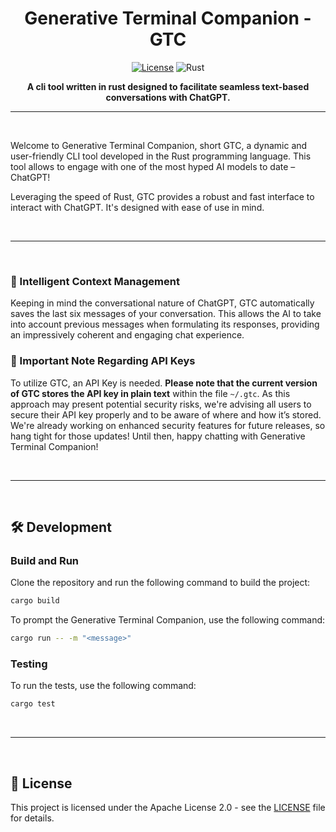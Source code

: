 <div align="center">

# Generative Terminal Companion - GTC

[![License](https://img.shields.io/badge/License-Apache_2.0-blue.svg)](https://opensource.org/licenses/Apache-2.0)
![Rust](https://github.com/danczw/gtc-cli/actions/workflows/rust-ci.yml/badge.svg)

**A cli tool written in rust designed to facilitate seamless text-based conversations with ChatGPT.**

</div>

------------

<br>

Welcome to Generative Terminal Companion, short GTC, a dynamic and user-friendly CLI tool developed in the Rust programming language. This tool allows to engage with one of the most hyped AI models to date – ChatGPT!

Leveraging the speed of Rust, GTC provides a robust and fast interface to interact with ChatGPT. It's designed with ease of use in mind.

<br>

------------

<br>

### 💬 Intelligent Context Management

Keeping in mind the conversational nature of ChatGPT, GTC automatically saves the last six messages of your conversation. This allows the AI to take into account previous messages when formulating its responses, providing an impressively coherent and engaging chat experience.

### 🔑 Important Note Regarding API Keys

To utilize GTC, an API Key is needed. **Please note that the current version of GTC stores the API key in plain text** within the file `~/.gtc`. As this approach may present potential security risks, we're advising all users to secure their API key properly and to be aware of where and how it’s stored. We're already working on enhanced security features for future releases, so hang tight for those updates! Until then, happy chatting with Generative Terminal Companion!

<br>

------------

<br>

## 🛠️ Development

### Build and Run

Clone the repository and run the following command to build the project:

```bash
cargo build
```

To prompt the Generative Terminal Companion, use the following command:

```bash
cargo run -- -m "<message>"
```

### Testing

To run the tests, use the following command:

```bash
cargo test
```

<br>

------------

<br>

## 📜 License

This project is licensed under the Apache License 2.0 - see the [LICENSE](LICENSE) file for details.